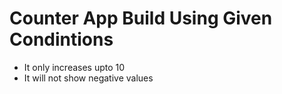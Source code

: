 # Counter App Build Using Given Condintions

- It only increases upto 10
- It will not show negative values